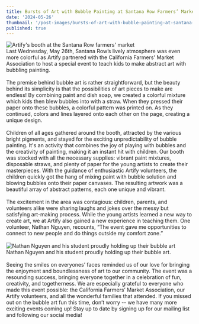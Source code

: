 ```yaml
---
title: Bursts of Art with Bubble Painting at Santana Row Farmers’ Market!
date: '2024-05-26'
thumbnail: '/post-images/bursts-of-art-with-bubble-painting-at-santana-row-farmers-market-1.webp'
published: true
---
```


![Artify's booth at the Santana Row farmers' market]({thumbnail})<br />
Last Wednesday, May 26th, Santana Row’s lively atmosphere was even more colorful as Artify partnered with the California Farmers' Market Association to host a special event to teach kids to make abstract art with bubbling painting.<br /><br />
The premise behind bubble art is rather straightforward, but the beauty behind its simplicity is that the possibilities of art pieces to make are endless! By combining paint and dish soap, we created a colorful mixture which kids then blew bubbles into with a straw. When they pressed their paper onto these bubbles, a colorful pattern was printed on. As they continued, colors and lines layered onto each other on the page, creating a unique design.<br /><br />
Children of all ages gathered around the booth, attracted by the various bright pigments, and stayed for the exciting unpredictability of bubble painting. It's an activity that combines the joy of playing with bubbles and the creativity of painting, making it an instant hit with children. Our booth was stocked with all the necessary supplies: vibrant paint mixtures, disposable straws, and plenty of paper for the young artists to create their masterpieces. With the guidance of enthusiastic Artify volunteers, the children quickly got the hang of mixing paint with bubble solution and blowing bubbles onto their paper canvases. The resulting artwork was a beautiful array of abstract patterns, each one unique and vibrant.<br /><br />
The excitement in the area was contagious: children, parents, and volunteers alike were sharing laughs and jokes over the messy but satisfying art-making process. While the young artists learned a new way to create art, we at Artify also gained a new experience in teaching them. One volunteer, Nathan Nguyen, recounts, “The event gave me opportunities to connect to new people and do things outside my comfort zone.”<br /><br />
![Nathan Nguyen and his student proudly holding up their bubble art](/post-images/bursts-of-art-with-bubble-painting-at-santana-row-farmers-market-2.webp)
Nathan Nguyen and his student proudly holding up their bubble art.<br /><br />
Seeing the smiles on everyones’ faces reminded us of our love for bringing the enjoyment and boundlessness of art to our community. The event was a resounding success, bringing everyone together in a celebration of fun, creativity, and togetherness. We are especially grateful to everyone who made this event possible: the California Farmers’ Market Association, our Artify volunteers, and all the wonderful families that attended. If you missed out on the bubble art fun this time, don’t worry -- we have many more exciting events coming up! Stay up to date by signing up for our mailing list and following our social media!
